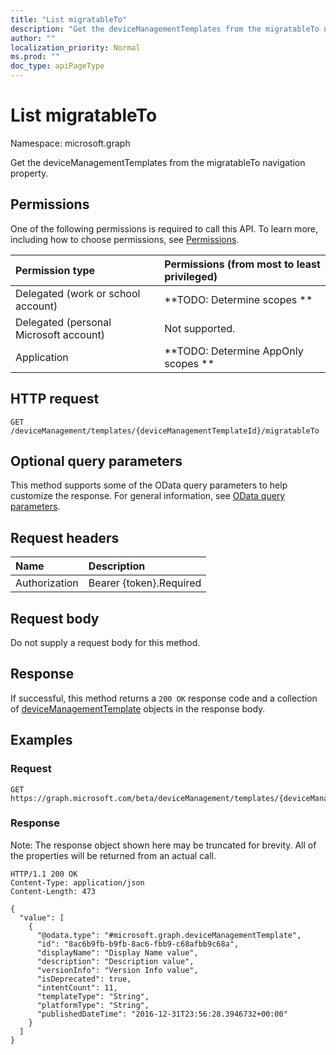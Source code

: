```yaml
---
title: "List migratableTo"
description: "Get the deviceManagementTemplates from the migratableTo navigation property."
author: ""
localization_priority: Normal
ms.prod: ""
doc_type: apiPageType
---
```


# List migratableTo

Namespace: microsoft.graph

Get the deviceManagementTemplates from the migratableTo navigation property.

## Permissions
One of the following permissions is required to call this API. To learn more, including how to choose permissions, see [Permissions](/concepts/permissions-reference.md).

|Permission type|Permissions (from most to least privileged)|
|:---|:---|
|Delegated (work or school account)|**TODO: Determine scopes **|
|Delegated (personal Microsoft account)|Not supported.|
|Application|**TODO: Determine AppOnly scopes **|

## HTTP request
<!-- {
  "blockType": "ignored"
}
-->
``` http
GET /deviceManagement/templates/{deviceManagementTemplateId}/migratableTo
```

## Optional query parameters
This method supports some of the OData query parameters to help customize the response. For general information, see [OData query parameters](/graph/query-parameters).

## Request headers
|Name|Description|
|:---|:---|
|Authorization|Bearer {token}.Required|

## Request body
Do not supply a request body for this method.

## Response
If successful, this method returns a `200 OK` response code and a collection of [deviceManagementTemplate](../resources/devicemanagementtemplate.md) objects in the response body.

## Examples

### Request
<!-- {
  "blockType": "request",
  "name": "get_devicemanagementtemplate"
}
-->
``` http
GET https://graph.microsoft.com/beta/deviceManagement/templates/{deviceManagementTemplateId}/migratableTo
```

### Response
Note: The response object shown here may be truncated for brevity. All of the properties will be returned from an actual call.
<!-- {
  "blockType": "response",
  "truncated": true,
  "@odata.type": "collection(microsoft.graph.devicemanagementtemplate)"
}
-->
``` http
HTTP/1.1 200 OK
Content-Type: application/json
Content-Length: 473

{
  "value": [
    {
      "@odata.type": "#microsoft.graph.deviceManagementTemplate",
      "id": "8ac6b9fb-b9fb-8ac6-fbb9-c68afbb9c68a",
      "displayName": "Display Name value",
      "description": "Description value",
      "versionInfo": "Version Info value",
      "isDeprecated": true,
      "intentCount": 11,
      "templateType": "String",
      "platformType": "String",
      "publishedDateTime": "2016-12-31T23:56:28.3946732+00:00"
    }
  ]
}
```

